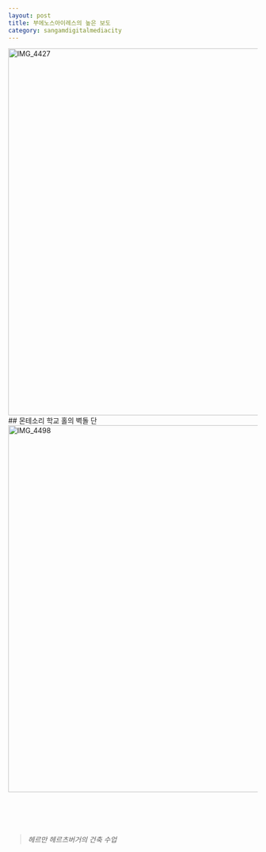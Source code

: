 ```yaml
---
layout: post
title: 부에노스아이레스의 높은 보도
category: sangamdigitalmediacity
---
```


<img width="740px" alt="IMG_4427" src="https://user-images.githubusercontent.com/81041256/111919379-031b9480-8acd-11eb-91fa-44b66c56f63a.JPG">
<br/>
## 몬테소리 학교 홀의 벽돌 단
<img width="740px" alt="IMG_4498" src="https://user-images.githubusercontent.com/81041256/111919931-9d7cd780-8acf-11eb-8dfb-bb8c2c69fae4.jpg">

<br/><br/><br/>
> ###### 헤르만 헤르츠버거의 건축 수업
